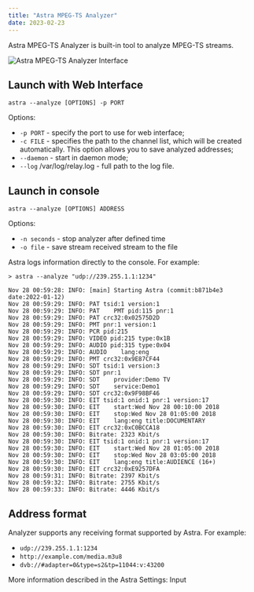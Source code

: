 ```yaml
---
title: "Astra MPEG-TS Analyzer"
date: 2023-02-23
---
```


Astra MPEG-TS Analyzer is built-in tool to analyze MPEG-TS streams.

![Astra MPEG-TS Analyzer Interface](https://cdn.cesbo.com/help/misc/tools-and-utilities/tv-and-media/astra-mpeg-ts-analyzer/analyzer.png)

## Launch with Web Interface

```
astra --analyze [OPTIONS] -p PORT
```

Options:

- `-p PORT` - specify the port to use for web interface;
- `-c FILE` - specifies the path to the channel list, which will be created automatically. This option allows you to save analyzed addresses;
- `--daemon` - start in daemon mode;
- `--log` /var/log/relay.log - full path to the log file.

## Launch in console

```
astra --analyze [OPTIONS] ADDRESS
```

Options:

- `-n seconds` - stop analyzer after defined time
- `-o file` - save stream received stream to the file

Astra logs information directly to the console. For example:

```
> astra --analyze "udp://239.255.1.1:1234"

Nov 28 00:59:28: INFO: [main] Starting Astra (commit:b871b4e3 date:2022-01-12)
Nov 28 00:59:29: INFO: PAT tsid:1 version:1
Nov 28 00:59:29: INFO: PAT    PMT pid:115 pnr:1
Nov 28 00:59:29: INFO: PAT crc32:0x02575D2D
Nov 28 00:59:29: INFO: PMT pnr:1 version:1
Nov 28 00:59:29: INFO: PCR pid:215
Nov 28 00:59:29: INFO: VIDEO pid:215 type:0x1B
Nov 28 00:59:29: INFO: AUDIO pid:315 type:0x04
Nov 28 00:59:29: INFO: AUDIO    lang:eng
Nov 28 00:59:29: INFO: PMT crc32:0x9E87CF44
Nov 28 00:59:29: INFO: SDT tsid:1 version:3
Nov 28 00:59:29: INFO: SDT pnr:1
Nov 28 00:59:29: INFO: SDT    provider:Demo TV
Nov 28 00:59:29: INFO: SDT    service:Demo1
Nov 28 00:59:29: INFO: SDT crc32:0x9F98BF46
Nov 28 00:59:30: INFO: EIT tsid:1 onid:1 pnr:1 version:17
Nov 28 00:59:30: INFO: EIT    start:Wed Nov 28 00:10:00 2018
Nov 28 00:59:30: INFO: EIT    stop:Wed Nov 28 01:05:00 2018
Nov 28 00:59:30: INFO: EIT    lang:eng title:DOCUMENTARY
Nov 28 00:59:30: INFO: EIT crc32:0xC0BCCA18
Nov 28 00:59:30: INFO: Bitrate: 2323 Kbit/s
Nov 28 00:59:30: INFO: EIT tsid:1 onid:1 pnr:1 version:17
Nov 28 00:59:30: INFO: EIT    start:Wed Nov 28 01:05:00 2018
Nov 28 00:59:30: INFO: EIT    stop:Wed Nov 28 03:05:00 2018
Nov 28 00:59:30: INFO: EIT    lang:eng title:AUDIENCE (16+)
Nov 28 00:59:30: INFO: EIT crc32:0xE9257DFA
Nov 28 00:59:31: INFO: Bitrate: 2397 Kbit/s
Nov 28 00:59:32: INFO: Bitrate: 2755 Kbit/s
Nov 28 00:59:33: INFO: Bitrate: 4446 Kbit/s
```

## Address format

Analyzer supports any receiving format supported by Astra. For example:

- `udp://239.255.1.1:1234`
- `http://example.com/media.m3u8`
- `dvb://#adapter=0&type=s2&tp=11044:v:43200`

More information described in the Astra Settings: Input
